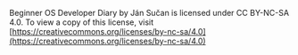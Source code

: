 Beginner OS Developer Diary by Ján Sučan is licensed under CC BY-NC-SA
4.0. To view a copy of this license, visit
[https://creativecommons.org/licenses/by-nc-sa/4.0](https://creativecommons.org/licenses/by-nc-sa/4.0)
